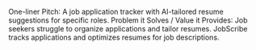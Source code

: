 One-liner Pitch A job application tracker with AI-tailored resume suggestions for specific roles.
Problem it Solves / Value it Provides Job seekers struggle to organize applications and tailor resumes. JobScribe tracks applications and optimizes resumes for job descriptions.
